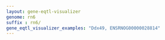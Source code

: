 ```yaml
---
layout: gene-eqtl-visualizer
genome: rn6
suffix : rn6/
gene_eqtl_visualizer_examples: "Ddx49, ENSRNOG00000028814"
---
```

